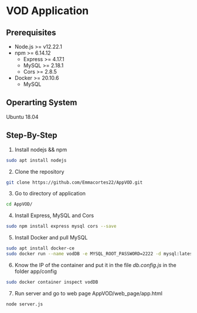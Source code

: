 # VOD Application  
## **Prerequisites**
- Node.js >= v12.22.1
- npm >= 6.14.12
    - Express >= 4.17.1
    - MySQL >= 2.18.1
    - Cors >= 2.8.5
- Docker >= 20.10.6
    - MySQL

## **Operarting System**
Ubuntu 18.04


## **Step-By-Step**
1. Install nodejs && npm
```bash
sudo apt install nodejs
```
2. Clone the repository
```bash
git clone https://github.com/Emmacortes22/AppVOD.git
```
3. Go to directory of application
```bash
cd AppVOD/
```
4. Install Express, MySQL and Cors 
```bash
sudo npm install express mysql cors --save 
```
5. Install Docker and pull MySQL
```bash
sudo apt install docker-ce
sudo docker run --name vodDB -e MYSQL_ROOT_PASSWORD=2222 -d mysql:latest
```
6. Know the IP of the container and put it in the file *db.config.js* in the folder app/config
```bash
sudo docker container inspect vodDB
```
7. Run server and go to web page AppVOD/web_page/app.html
```bash
node server.js
```